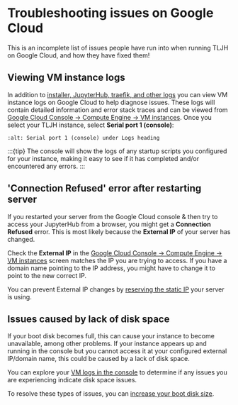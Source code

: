 # Troubleshooting issues on Google Cloud

This is an incomplete list of issues people have run into when running
TLJH on Google Cloud, and how they have fixed them!

## Viewing VM instance logs

In addition to [installer, JupyterHub, traefik, and other logs](#troubleshooting-logs)
you can view VM instance logs on Google Cloud to help diagnose issues. These logs will contain
detailed information and error stack traces and can be viewed from
[Google Cloud Console -> Compute Engine -> VM instances](https://console.cloud.google.com/compute/instances).
Once you select your TLJH instance, select **Serial port 1 (console)**:

```{image} ../../images/providers/google/serial-port-console.png
:alt: Serial port 1 (console) under Logs heading
```

:::{tip}
The console will show the logs of any startup scripts you configured for your instance,
making it easy to see if it has completed and/or encountered any errors.
:::

## 'Connection Refused' error after restarting server

If you restarted your server from the Google Cloud console & then try to access
your JupyterHub from a browser, you might get a **Connection Refused** error.
This is most likely because the **External IP** of your server has changed.

Check the **External IP** in the [Google Cloud Console -> Compute Engine -> VM instances](https://console.cloud.google.com/compute/instances) screen
matches the IP you are trying to access. If you have a domain name pointing to the
IP address, you might have to change it to point to the new correct IP.

You can prevent External IP changes by [reserving the static IP](https://cloud.google.com/compute/docs/ip-addresses/reserve-static-external-ip-address#promote_ephemeral_ip)
your server is using.

## Issues caused by lack of disk space

If your boot disk becomes full, this can cause your instance to become unavailable,
among other problems. If your instance appears up and running in the console but
you cannot access it at your configured external IP/domain name, this could be caused
by a lack of disk space.

You can explore your [VM logs in the console](#viewing-vm-instance-logs) to determine
if any issues you are experiencing indicate disk space issues.

To resolve these types of issues, you can
[increase your boot disk size](#howto-providers-google-resize-disk).
